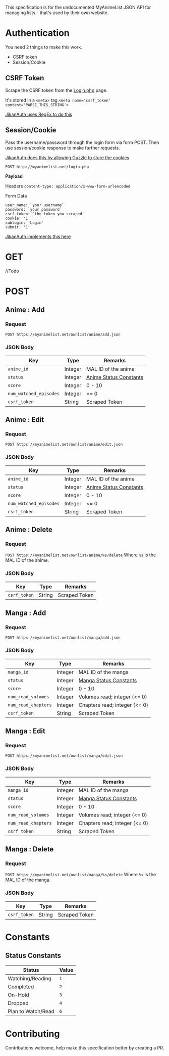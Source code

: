 This specification is for the undocumented MyAnimeList JSON API for managing lists - that's used by their own website.


# Authentication
You need 2 things to make this work.
- CSRF token
- Session/Cookie


## CSRF Token
Scrape the CSRF token from the [Login.php](http://myanimelist.net/login.php) page.

It's stored in a `<meta>` tag.```<meta name='csrf_token' content='PARSE_THIS_STRING'>```

[JikanAuth uses RegEx to do this](https://github.com/jikan-me/jikan-auth/blob/bc489993d767bb778de91844cf53a0f7eab71d27/src/Client/MalClient.php#L30)

## Session/Cookie
Pass the username/password through the login form via form POST. Then use session/cookie response to make further requests.

[JikanAuth does this by allowing Guzzle to store the cookies](https://github.com/jikan-me/jikan-auth/blob/bc489993d767bb778de91844cf53a0f7eab71d27/src/Client/MalClient.php#L24)

`POST http://myanimelist.net/login.php`

**Payload**

Headers
```content-type: application/x-www-form-urlencoded```

Form Data
```
user_name: `your username`
password: `your password`
csrf_token: `the token you scraped`
cookie: '1'
sublogin: 'Login'
submit: '1'
```

[JikanAuth implements this here](https://github.com/jikan-me/jikan-auth/blob/bc489993d767bb778de91844cf53a0f7eab71d27/src/Request/LoginRequest.php#L65)


# GET
//Todo


# POST
## Anime : Add
### Request

`POST https://myanimelist.net/ownlist/anime/add.json`

### JSON Body

| Key | Type | Remarks |
| --- | ----- | ---- |
| `anime_id` | Integer | MAL ID of the anime |
| `status` | Integer | [Anime Status Constants](https://github.com/jikan-me/jikan-auth/new/master#status-constants) |
| `score` | Integer | 0 - 10 |
| `num_watched_episodes` | Integer | <= 0 |
| `csrf_token` | String | Scraped Token | 


## Anime : Edit
### Request

`POST https://myanimelist.net/ownlist/anime/edit.json`

### JSON Body

| Key | Type | Remarks |
| --- | ----- | ---- |
| `anime_id` | Integer | MAL ID of the anime |
| `status` | Integer | [Anime Status Constants](https://github.com/jikan-me/jikan-auth/new/master#status-constants) |
| `score` | Integer | 0 - 10 |
| `num_watched_episodes` | Integer | <= 0 |
| `csrf_token` | String | Scraped Token | 

## Anime : Delete
### Request

```POST https://myanimelist.net/ownlist/anime/%s/delete```
Where `%s` is the MAL ID of the anime.

### JSON Body

| Key | Type | Remarks |
| --- | ----- | ---- |
| `csrf_token` | String | Scraped Token | 


## Manga : Add
### Request

`POST https://myanimelist.net/ownlist/manga/add.json`

### JSON Body

| Key | Type | Remarks |
| --- | ----- | ---- |
| `manga_id` | Integer | MAL ID of the manga |
| `status` | Integer | [Manga Status Constants](https://github.com/jikan-me/jikan-auth/new/master#status-constants) |
| `score` | Integer | 0 - 10 |
| `num_read_volumes` | Integer | Volumes read; integer (<= 0) |
| `num_read_chapters` | Integer | Chapters read; integer (<= 0) |
| `csrf_token` | String | Scraped Token | 

## Manga : Edit

### Request

`POST https://myanimelist.net/ownlist/manga/edit.json`

### JSON Body 

| Key | Type | Remarks |
| --- | ----- | ---- |
| `manga_id` | Integer | MAL ID of the manga |
| `status` | Integer | [Manga Status Constants](https://github.com/jikan-me/jikan-auth/new/master#status-constants) |
| `score` | Integer | 0 - 10 |
| `num_read_volumes` | Integer | Volumes read; integer (<= 0) |
| `num_read_chapters` | Integer | Chapters read; integer (<= 0) |
| `csrf_token` | String | Scraped Token | 


## Manga : Delete

### Request
```POST https://myanimelist.net/ownlist/manga/%s/delete```
Where `%s` is the MAL ID of the manga.


### JSON Body

| Key | Type | Remarks |
| --- | ----- | ---- |
| `csrf_token` | String | Scraped Token | 


# Constants
## Status Constants
| Status | Value |
| --- | ----- |
| Watching/Reading | `1` |
| Completed | `2` |
| On-Hold | `3` |
| Dropped | `4` |
| Plan to Watch/Read | `6` |


# Contributing
Contributions welcome, help make this specification better by creating a PR.
